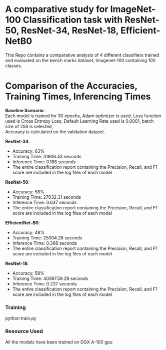 # A comparative study for ImageNet-100 Classification task with ResNet-50, ResNet-34, ResNet-18, Efficient-NetB0

This Repo contains a comparative analysis of 4 different classifiers trained and evaluated on the bench marks dataset, Imagenet-100 containing 100 classes.

#  Comparison of the Accuracies, Training Times, Inferencing Times

**Baseline Scenario**:  
Each model is trained for 30 epochs, Adam optimizer is used, Loss function used is Cross Entropy Loss, Default Learning Rate used is 0.0001, batch size of 256 is selected,  
Accuracy is calculated on the validation dataset.

**ResNet-34**:  
  - Accuracy: 63%  
  - Training Time: 31906.43 seconds  
  - Inference Time: 0.188 seconds
  - The entire classification report containing the Precision, Recall, and F1 score are included in the log files of each model  

**ResNet-50**:  
  - Accuracy: 58%  
  - Training Time: 27032.31 seconds  
  - Inference Time: 0.637 seconds
  - The entire classification report containing the Precision, Recall, and F1 score are included in the log files of each model  

**EfficientNet-B0**:  
  - Accuracy: 48%  
  - Training Time: 25004.28 seconds  
  - Inference Time: 0.368 seconds
  - The entire classification report containing the Precision, Recall, and F1 score are included in the log files of each model

**ResNet-18**:  
  - Accuracy: 58%  
  - Training Time: 40397.59.28 seconds  
  - Inference Time: 0.237 seconds
  - The entire classification report containing the Precision, Recall, and F1 score are included in the log files of each model



### Training

python train.py

### Resource Used

All the models have been trained on DGX A-100 gpu
